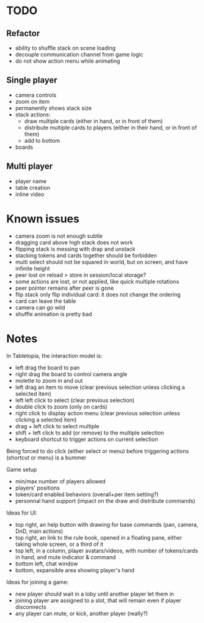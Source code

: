 # TODO

## Refactor

- ability to shuffle stack on scene loading
- decouple communication channel from game logic
- do not show action menu while animating

## Single player

- camera controls
- zoom on item
- permanently shows stack size
- stack actions:
  - draw multiple cards (either in hand, or in front of them)
  - distribute multiple cards to players (either in their hand, or in front of them)
  - add to bottom
- boards

## Multi player

- player name
- table creation
- inline video

# Known issues

- camera zoom is not enough subtle
- dragging card above high stack does not work
- flipping stack is messing with drap and unstack
- stacking tokens and cards together should be forbidden
- multi select should not be squared in world, but on screen, and have infinite height
- peer lost on reload > store in session/local storage?
- some actions are lost, or not applied, like quick multiple rotations
- peer pointer remains after peer is gone
- flip stack only flip individual card: it does not change the ordering
- card can leave the table
- camera can go wild
- shuffle animation is pretty bad

# Notes

In Tabletopia, the interaction model is:

- left drag the board to pan
- right drag the board to control camera angle
- molette to zoom in and out
- left drag an item to move (clear previous selection unless clicking a selected item)
- left left click to select (clear previous selection)
- double click to zoom (only on cards)
- right click to display action menu (clear previous selection unless clicking a selected item)
- drag + left click to select multiple
- shift + left click to add (or remove) to the multiple selection
- keyboard shortcut to trigger actions on current selection

Being forced to do click (either select or menu) before triggering actions (shortcut or menu) is a bummer

Game setup

- min/max number of players allowed
- players' positions
- token/card enabled behaviors (overall+per item setting?)
- personnal hand support (impact on the draw and distribute commands)

Ideas for UI:

- top right, an help button with drawing for base commands (pan, camera, DnD, main actions)
- top right, an link to the rule book, opened in a floating pane, either taking whole screen, or a third of it
- top left, in a column, player avatars/videos, with number of tokens/cards in hand, and mute indicator & command
- bottom left, chat window
- bottom, expansible area showing player's hand

Ideas for joining a game:

- new player should wait in a loby until another player let them in
- joining player are assigned to a slot, that will remain even if player disconnects
- any player can mute, or kick, another player (really?)
